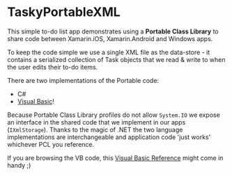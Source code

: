 TaskyPortableXML
================
This simple to-do list app demonstrates using a **Portable Class Library** to share code between Xamarin.iOS, Xamarin.Android and Windows apps.

To keep the code simple we use a single XML file as the data-store - it contains a serialized collection of Task objects that we read & write to when the user edits their to-do items.

There are two implementations of the Portable code:

* C#
* [Visual Basic](https://gist.github.com/conceptdev/bba20899cf8901cc36a2)!

Because Portable Class Library profiles do not allow `System.IO` we expose an interface in the shared code that we implement in our apps (`IXmlStorage`). Thanks to the magic of .NET the two language implementations are interchangeable and application code 'just works' whichever PCL you reference.

If you are browsing the VB code, this 
[Visual Basic Reference](http://msdn.microsoft.com/en-us/library/sh9ywfdk.aspx) might come in handy ;)
